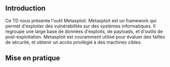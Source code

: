 ## Introduction

Ce TD nous présente l'outil Metasploit. Metasploit est un framework qui permet d'exploiter des vulnérabilités sur des systèmes informatiques. Il regroupe une large base de données d'exploits, de payloads, et d'outils de post-exploitation. Metasploit est couramment utilisé pour évaluer des failles de sécurité, et obtenir un accès privilégié à des machines cibles.

## Mise en pratique

